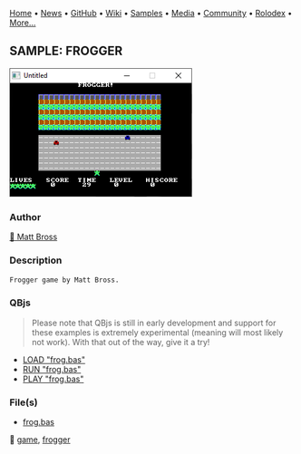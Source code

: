 [Home](https://qb64.com) • [News](../../news.md) • [GitHub](../../github.md) • [Wiki](../../wiki.md) • [Samples](../../samples.md) • [Media](../../media.md) • [Community](../../community.md) • [Rolodex](../../rolodex.md) • [More...](../../more.md)

## SAMPLE: FROGGER

![screenshot.png](img/screenshot.png)

### Author

[🐝 Matt Bross](../matt-bross.md) 

### Description

```text
Frogger game by Matt Bross.
```

### QBjs

> Please note that QBjs is still in early development and support for these examples is extremely experimental (meaning will most likely not work). With that out of the way, give it a try!

* [LOAD "frog.bas"](https://v6p9d9t4.ssl.hwcdn.net/html/5963335/index.html?src=https://qb64.com/samples/frogger/src/frog.bas)
* [RUN "frog.bas"](https://v6p9d9t4.ssl.hwcdn.net/html/5963335/index.html?mode=auto&src=https://qb64.com/samples/frogger/src/frog.bas)
* [PLAY "frog.bas"](https://v6p9d9t4.ssl.hwcdn.net/html/5963335/index.html?mode=play&src=https://qb64.com/samples/frogger/src/frog.bas)

### File(s)

* [frog.bas](src/frog.bas)

🔗 [game](../game.md), [frogger](../frogger.md)
